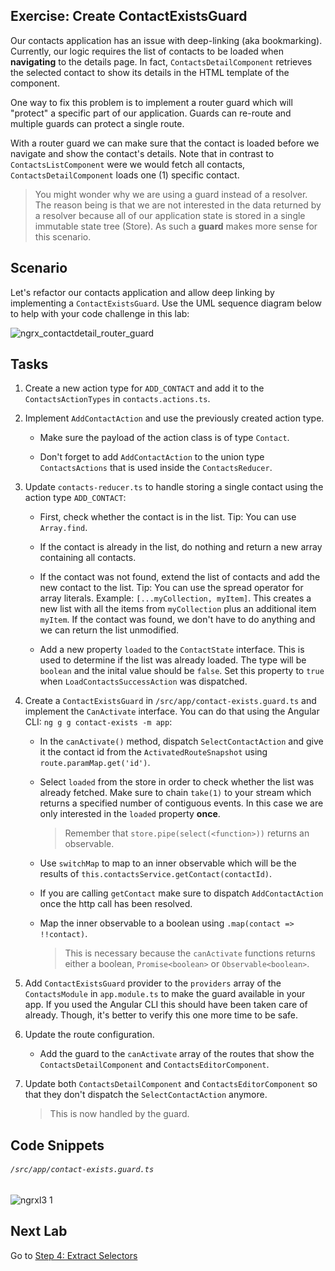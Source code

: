 ## Exercise: Create ContactExistsGuard

Our contacts application has an issue with deep-linking (aka bookmarking). Currently, our logic requires the list of contacts to be loaded when **navigating** to the details page. In fact, `ContactsDetailComponent` retrieves the selected contact to show its details in the HTML template of the component.

One way to fix this problem is to implement a router guard which will "protect" a specific part of our application. Guards can re-route and multiple guards can protect a single route.

With a router guard we can make sure that the contact is loaded before we navigate and show the contact's details. Note that in contrast to `ContactsListComponent` were we would fetch all contacts, `ContactsDetailComponent` loads one (1) specific contact.

> You might wonder why we are using a guard instead of a resolver. The reason being is that we are not interested in the data returned by a resolver because all of our application state is stored in a single immutable state tree (Store). As such a **guard** makes more sense for this scenario.

## Scenario

Let's refactor our contacts application and allow deep linking by implementing a `ContactExistsGuard`. Use the UML sequence diagram below to help with your code challenge in this lab:

![ngrx_contactdetail_router_guard](https://cloud.githubusercontent.com/assets/210413/25588493/21679b24-2e6e-11e7-8072-58bce451f333.png)

## Tasks

1. Create a new action type for `ADD_CONTACT` and add it to the `ContactsActionTypes` in `contacts.actions.ts`.

2. Implement `AddContactAction` and use the previously created action type.

    * Make sure the payload of the action class is of type `Contact`.

    * Don't forget to add `AddContactAction` to the union type `ContactsActions` that is used inside the `ContactsReducer`.

3. Update `contacts-reducer.ts` to handle storing a single contact using the action type `ADD_CONTACT`:

   * First, check whether the contact is in the list. Tip: You can use `Array.find`.  

   * If the contact is already in the list, do nothing and return a new array containing all contacts.

   * If the contact was not found, extend the list of contacts and add the new contact to the list.
   Tip: You can use the spread operator for array literals. Example: `[...myCollection, myItem]`.
   This creates a new list with all the items from `myCollection` plus an additional item `myItem`. If the contact was found, we don't have to do anything and we can return the list unmodified.

   * Add a new property `loaded` to the `ContactState` interface. This is used to determine if the list was already loaded. The type will be `boolean` and the inital value should be `false`. Set this property to `true` when `LoadContactsSuccessAction` was dispatched.

4. Create a `ContactExistsGuard` in `/src/app/contact-exists.guard.ts` and implement the `CanActivate` interface. You can do that using the Angular CLI: `ng g g contact-exists -m app`:

    * In the `canActivate()` method, dispatch `SelectContactAction` and give it the contact id from the `ActivatedRouteSnapshot` using `route.paramMap.get('id')`.

    * Select `loaded` from the store in order to check whether the list was already fetched. Make sure to
      chain `take(1)` to your stream which returns a specified number of contiguous events. In this case
      we are only interested in the `loaded` property **once**.

      > Remember that `store.pipe(select(<function>))` returns an observable.

    * Use `switchMap` to map to an inner observable which will be the results of `this.contactsService.getContact(contactId)`.

    * If you are calling `getContact` make sure to dispatch `AddContactAction` once the http call has been resolved.

    *  Map the inner observable to a boolean using `.map(contact => !!contact)`.

        > This is necessary because the `canActivate` functions returns either a boolean, `Promise<boolean>`
        > or `Observable<boolean>`.

5. Add `ContactExistsGuard` provider to the `providers` array of the `ContactsModule` in `app.module.ts` to make the guard available in your app. If you used the Angular CLI this should have been taken care of already. Though, it's better to verify this one more time to be safe.

6. Update the route configuration.

    * Add the guard to the `canActivate` array of the routes that show the `ContactsDetailComponent` and
    `ContactsEditorComponent`.

7. Update both `ContactsDetailComponent` and `ContactsEditorComponent` so that they don't dispatch
   the `SelectContactAction` anymore.

    > This is now handled by the guard.


## Code Snippets

###### `/src/app/contact-exists.guard.ts`

![ngrxl3 1](https://user-images.githubusercontent.com/210413/47104576-43441080-d29e-11e8-936c-e121ed1c850a.jpg)

## Next Lab

Go to [Step 4: Extract Selectors](step-4-extract-selectors-and-use-reselect.md)
